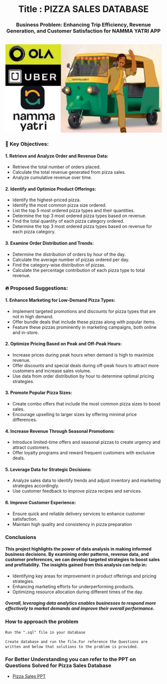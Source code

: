 <h1 align="center">Title : PIZZA SALES DATABASE</h1>

<div align= "center">
    <h3>Business Problem: Enhancing Trip Efficiency, Revenue Generation, and Customer Satisfaction for NAMMA YATRI APP</h3><br>
    <img src=https://github.com/Singhyash9009/OLA_UBER_SQL_DATABASE/blob/main/image.jpg >
</div>

### 📄 Key Objectives:

#### 1. **Retrieve and Analyze Order and Revenue Data**:

* Retrieve the total number of orders placed.
* Calculate the total revenue generated from pizza sales.
* Analyze cumulative revenue over time.
#### 2. **Identify and Optimize Product Offerings**:

* Identify the highest-priced pizza.
* Identify the most common pizza size ordered.
* List the top 5 most ordered pizza types and their quantities.
* Determine the top 3 most ordered pizza types based on revenue.
* Find the total quantity of each pizza category ordered.
* Determine the top 3 most ordered pizza types based on revenue for each pizza category.
#### 3. **Examine Order Distribution and Trends**:

* Determine the distribution of orders by hour of the day.
* Calculate the average number of pizzas ordered per day.
* Find the category-wise distribution of pizzas.
* Calculate the percentage contribution of each pizza type to total revenue.

### :fire: Proposed Suggestions:

#### 1. **Enhance Marketing for Low-Demand Pizza Types**:

* Implement targeted promotions and discounts for pizza types that are not in high demand.
* Offer bundle deals that include these pizzas along with popular items.
* Feature these pizzas prominently in marketing campaigns, both online and in-store.
#### 2. **Optimize Pricing Based on Peak and Off-Peak Hours**:

* Increase prices during peak hours when demand is high to maximize revenue.
* Offer discounts and special deals during off-peak hours to attract more customers and increase sales volume.
* Use data from order distribution by hour to determine optimal pricing strategies.
#### 3. **Promote Popular Pizza Sizes**:

* Create combo offers that include the most common pizza sizes to boost sales.
* Encourage upselling to larger sizes by offering minimal price differences.
#### 4. **Increase Revenue Through Seasonal Promotions**:

* Introduce limited-time offers and seasonal pizzas to create urgency and attract customers.
* Offer loyalty programs and reward frequent customers with exclusive deals.
#### 5. **Leverage Data for Strategic Decisions**:

* Analyze sales data to identify trends and adjust inventory and marketing strategies accordingly.
* Use customer feedback to improve pizza recipes and services.
#### 6. **Improve Customer Experience**:

* Ensure quick and reliable delivery services to enhance customer satisfaction.
* Maintain high quality and consistency in pizza preparation

### Conclusions
#### This project highlights the power of data analysis in making informed business decisions. By examining order patterns, revenue data, and customer preferences, we can develop targeted strategies to boost sales and profitability. The insights gained from this analysis can help in:

* Identifying key areas for improvement in product offerings and pricing strategies.
* Enhancing marketing efforts for underperforming products.
* Optimizing resource allocation during different times of the day.
##### Overall, leveraging data analytics enables businesses to respond more effectively to market demands and improve their overall performance.



### How to approach the problem
```
Run the ".sql" file in your database
```
```
Create database and run the file.For reference the Questions are written and below that solutions to the problem is provided.
```

### For Better Understanding you can refer to the PPT on Questions Solved for Pizza Sales Database
- <a href="https://github.com/Singhyash9009/Pizza-Sales/blob/main/Pizza%20Sales.pdf">Pizza Sales PPT</a>
